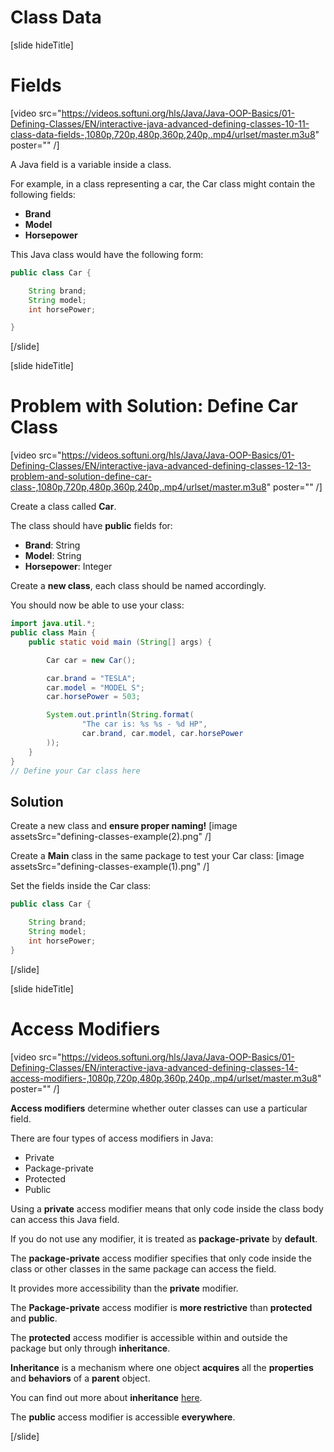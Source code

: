 # Class Data

[slide hideTitle]

# Fields

[video src="https://videos.softuni.org/hls/Java/Java-OOP-Basics/01-Defining-Classes/EN/interactive-java-advanced-defining-classes-10-11-class-data-fields-,1080p,720p,480p,360p,240p,.mp4/urlset/master.m3u8" poster="" /]

A Java field is a variable inside a class. 

For example, in a class representing a car, the Car class might contain the following fields:

- **Brand**
- **Model**
- **Horsepower**

This Java class would have the following form:

```java
public class Car {

    String brand;
    String model;
    int horsePower;

}
```

[/slide]

[slide hideTitle]

# Problem with Solution: Define Car Class

[video src="https://videos.softuni.org/hls/Java/Java-OOP-Basics/01-Defining-Classes/EN/interactive-java-advanced-defining-classes-12-13-problem-and-solution-define-car-class-,1080p,720p,480p,360p,240p,.mp4/urlset/master.m3u8" poster="" /]

Create a class called **Car**.

The class should have **public** fields for:
- **Brand**: String
- **Model**: String
- **Horsepower**: Integer

Create a **new class**, each class should be named accordingly. 

You should now be able to use your class:

```java live no-template
import java.util.*;
public class Main {
    public static void main (String[] args) {

        Car car = new Car();

        car.brand = "TESLA";
        car.model = "MODEL S";
        car.horsePower = 503;

        System.out.println(String.format(
                "The car is: %s %s - %d HP",
                car.brand, car.model, car.horsePower
        ));
    }
}
// Define your Car class here
```

## Solution

Create a new class and **ensure proper naming!**
[image assetsSrc="defining-classes-example(2).png" /]

Create a **Main** class in the same package to test your Car class:
[image assetsSrc="defining-classes-example(1).png" /]

Set the fields inside the Car class:

```java
public class Car {

    String brand;
    String model;
    int horsePower;
}
```

[/slide]

[slide hideTitle]

# Access Modifiers

[video src="https://videos.softuni.org/hls/Java/Java-OOP-Basics/01-Defining-Classes/EN/interactive-java-advanced-defining-classes-14-access-modifiers-,1080p,720p,480p,360p,240p,.mp4/urlset/master.m3u8" poster="" /]

**Access modifiers** determine whether outer classes can use a particular field.

There are four types of access modifiers in Java:

- Private
- Package-private
- Protected
- Public

Using a **private** access modifier means that only code inside the class body can access this Java field.

If you do not use any modifier, it is treated as **package-private** by **default**.

The **package-private** access modifier specifies that only code inside the class or other classes in the same package can access the field.

It provides more accessibility than the **private** modifier.

The **Package-private** access modifier is **more restrictive** than **protected** and **public**.

The **protected** access modifier is accessible within and outside the package but only through **inheritance**.

**Inheritance** is a mechanism where one object **acquires** all the **properties** and **behaviors** of a **parent** object.

You can find out more about **inheritance** [here](https://docs.oracle.com/javase/tutorial/java/concepts/inheritance.html).

The **public** access modifier is accessible **everywhere**.

[/slide]

